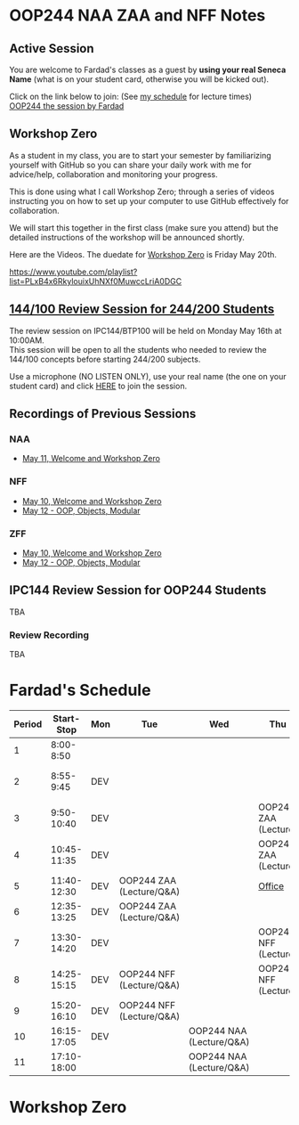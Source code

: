 # OOP244 NAA ZAA and NFF Notes

## Active Session 
You are welcome to Fardad's classes as a guest by **using your real Seneca Name** (what is on your student card, otherwise you will be kicked out).

Click on the link below to join: (See [my schedule](#fardads-schedule) for lecture times)<br />
[OOP244 the session by Fardad](https://connect.rna2.blindsidenetworks.com/invite/to?c=3WPmBh6JzgvjDnuMW4XYDFxt91V_qOV-r_DOXh-uFpU&m=7cb8c9be92fecf329e201f1e43c23cf2b6c097b6&t=1652446251655&u=senecacollege)

## Workshop Zero
As a student in my class, you are to start your semester by familiarizing yourself with GitHub so you can share your daily work with me for advice/help, collaboration and monitoring your progress. 

This is done using what I call Workshop Zero; through a series of videos instructing you on how to set up your computer to use GitHub effectively for collaboration.
 
We will start this together in the first class (make sure you attend) but the detailed instructions of the workshop will be announced shortly.

Here are the Videos. The duedate for [Workshop Zero](https://www.youtube.com/playlist?list=PLxB4x6RkylouixUhNXf0MuwccLriA0DGC) is Friday May 20th.

https://www.youtube.com/playlist?list=PLxB4x6RkylouixUhNXf0MuwccLriA0DGC


## [144/100 Review Session  for 244/200 Students](https://connect.rna2.blindsidenetworks.com/invite/to?c=P05Dba4rdI0BCFDBqxo6zUOPEvCer44ya77O5CT5uh4&m=f182c5fed6c3b14d3a8379e50632e1a4ffbbe5a0&t=1652708621024&u=senecacollege)
The review session on IPC144/BTP100 will be held on Monday May 16th at 10:00AM. <br />
This session will be open to all the students who needed to review the 144/100 concepts before starting 244/200 subjects.<br />

Use a microphone (NO LISTEN ONLY), use your real name (the one on your student card) and click [HERE](https://connect.rna2.blindsidenetworks.com/invite/to?c=P05Dba4rdI0BCFDBqxo6zUOPEvCer44ya77O5CT5uh4&m=f182c5fed6c3b14d3a8379e50632e1a4ffbbe5a0&t=1652708621024&u=senecacollege) to join the session.

## Recordings of Previous Sessions
### NAA
- [May 11, Welcome and Workshop Zero](https://recordings.rna2.blindsidenetworks.com/senecacollege/f1b4cc38392954b179ed80e861823cbdb192d39e-1652299915616/capture/)
### NFF
- [May 10, Welcome and Workshop Zero](https://recordings.rna2.blindsidenetworks.com/senecacollege/fa2e70d93458902e8c20d7c6ed16f63a6d8ad2d4-1652207698859/capture/)
- [May 12 - OOP, Objects, Modular](https://recordings.rna2.blindsidenetworks.com/senecacollege/fa2e70d93458902e8c20d7c6ed16f63a6d8ad2d4-1652376592197/capture/)
### ZFF
- [May 10, Welcome and Workshop Zero](https://recordings.rna2.blindsidenetworks.com/senecacollege/0dabe5cbd5afd3dadba550ee8fe20e329616e8f6-1652196588984/capture/)
- [May 12 - OOP, Objects, Modular](https://recordings.rna2.blindsidenetworks.com/senecacollege/0dabe5cbd5afd3dadba550ee8fe20e329616e8f6-1652363284601/capture/)

## IPC144 Review Session  for OOP244 Students
TBA
### Review Recording

TBA

# Fardad's Schedule
| Period | Start-Stop  | Mon | Tue | Wed | Thu | Fri |
|--------|-------------|-----|-----|-----|------|------|
| 1      | 8:00-8:50   |     |     |     |      |    |
| 2      | 8:55-9:45   |  DEV   |     |     |      |  OOP244 NAA (Lecture)    |
| 3      | 9:50-10:40  |  DEV   |     |     |  OOP244 ZAA (Lecture)    |   OOP244 NAA (Lecture)     |
| 4      | 10:45-11:35 |  DEV   |  |     |  OOP244 ZAA (Lecture)   |   [Office](https://teams.microsoft.com/l/channel/19%3aIKWDc3mg4DBZiX349JU6HiLjVaunOG5ASsf66aIpu5s1%40thread.tacv2/General?groupId=91c2461a-ea04-4362-8af7-0cc1b919c520&tenantId=eb34f74a-58e7-4a8b-9e59-433e4c412757)   |
| 5      | 11:40-12:30 |  DEV   |  OOP244 ZAA (Lecture/Q&A)   |     |  [Office](https://teams.microsoft.com/l/channel/19%3aIKWDc3mg4DBZiX349JU6HiLjVaunOG5ASsf66aIpu5s1%40thread.tacv2/General?groupId=91c2461a-ea04-4362-8af7-0cc1b919c520&tenantId=eb34f74a-58e7-4a8b-9e59-433e4c412757)    |      |
| 6      | 12:35-13:25 |  DEV   |  OOP244 ZAA (Lecture/Q&A)   |     |      |      |
| 7      | 13:30-14:20 |  DEV   |     |     |  OOP244 NFF (Lecture)    |      |
| 8      | 14:25-15:15 |  DEV   |  OOP244 NFF (Lecture/Q&A)     |     |  OOP244 NFF (Lecture)    |      |
| 9      | 15:20-16:10 |  DEV   |  OOP244 NFF (Lecture/Q&A)    |     |      |      |
| 10     | 16:15-17:05 |  DEV   |     |  OOP244 NAA (Lecture/Q&A)   |      |      |
| 11     | 17:10-18:00 |        |     |  OOP244 NAA (Lecture/Q&A)   |      |      |


# Workshop Zero

